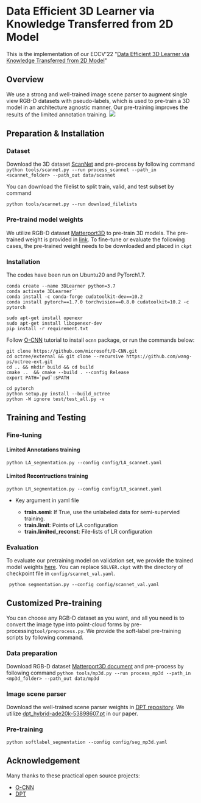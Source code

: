 # Data Efficient 3D Learner via Knowledge Transferred from 2D Model 
This is the implementation of our ECCV'22 "[Data Efficient 3D Learner via Knowledge Transferred from 2D Model](https://arxiv.org/abs/2203.08479)"

## Overview
We use a strong and well-trained image scene parser to augment single view RGB-D datasets with pseudo-labels, which is used to pre-train a 3D model in an architecture agnostic manner. Our pre-training improves the results of the limited annotation training.
![](https://i.imgur.com/i4NsezB.png)



## Preparation & Installation 

### Dataset 
Download the 3D dataset [ScanNet](http://www.scan-net.org/) and pre-process by following command 
``python tools/scannet.py --run process_scannet --path_in <scannet_folder> --path_out data/scannet``

You can download the filelist to split train, valid, and test subset by command 

``python tools/scannet.py --run download_filelists``

### Pre-traind model weights
We utilize RGB-D dataset [Matterport3D](https://niessner.github.io/Matterport/) to pre-train 3D models. The pre-trained weight is provided in [link](https://drive.google.com/file/d/189dr0abasreJrO_LoidDz_niNNLqfmij/view?usp=sharing). To fine-tune or evaluate the following cases, the pre-trained weight needs to be downloaded and placed in ``ckpt``

### Installation
The codes have been run on Ubuntu20 and PyTorch1.7. 
```shell
conda create --name 3DLearner python=3.7
conda activate 3DLearner``
conda install -c conda-forge cudatoolkit-dev==10.2
conda install pytorch==1.7.0 torchvision==0.8.0 cudatoolkit=10.2 -c pytorch
```

```shell
sudo apt-get install openexr
sudo apt-get install libopenexr-dev
pip install -r requirement.txt
```

Follow [O-CNN](https://github.com/microsoft/O-CNN/blob/master/docs/installation.md) tutorial to install ``ocnn`` package, or run the commands below: 

```shell
git clone https://github.com/microsoft/O-CNN.git
cd octree/external && git clone --recursive https://github.com/wang-ps/octree-ext.git
cd .. && mkdir build && cd build
cmake ..  && cmake --build . --config Release
export PATH=`pwd`:$PATH
```

```shell
cd pytorch
python setup.py install --build_octree
python -W ignore test/test_all.py -v
```

## Training and Testing 

### Fine-tuning 
#### Limited Annotations training
``python LA_segmentation.py --config config/LA_scannet.yaml``
#### Limited Recontructions training
``python LR_segmentation.py --config config/LR_scannet.yaml``


- Key argument in yaml file

    - **train.semi**: If True, use the unlabeled data for semi-supervied training. 
    - **train.limit**: Points of LA configuration
    - **train.limited_reconst**: File-lists of LR configuration 

### Evaluation 
To evaluate our pretraining model on validation set, we provide the trained model weights [here](https://drive.google.com/drive/folders/1JGXG6k5yQDc0s9HohfJpq9T8aC-Xt7lZ?usp=sharing). You can replace ``SOLVER.ckpt`` with the directory of checkpoint file in ``config/scannet_val.yaml``. 

`` python segmentation.py --config config/scannet_val.yaml``

## Customized Pre-training
You can choose any RGB-D dataset as you want, and all you need is to convert the image type into point-cloud forms by pre-processing``tool/preprocess.py``. We provide the soft-label pre-training scripts by following command.

### Data preparation 
Download RGB-D dataset [Matterport3D document]((https://niessner.github.io/Matterport/)) and pre-process by following command 
``python tools/mp3d.py --run process_mp3d --path_in <mp3d_folder> --path_out data/mp3d``

### Image scene parser 
Download the well-trained scene parser weights in [DPT repository](https://github.com/isl-org/DPT). We utilize [dpt_hybrid-ade20k-53898607.pt](https://github.com/intel-isl/DPT/releases/download/1_0/dpt_hybrid-ade20k-53898607.pt) in our paper.  

### Pre-training
``python softlabel_segmentation --config config/seg_mp3d.yaml``

## Acknowledgement
Many thanks to these practical open source projects:
- [O-CNN](https://github.com/microsoft/O-CNN)
- [DPT](https://github.com/isl-org/DPT)

